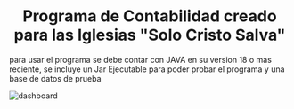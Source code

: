 <h1 align="center">Programa de Contabilidad creado para las Iglesias "Solo Cristo Salva"</h1>

<p>para usar el programa se debe contar con JAVA en su version 18 o mas reciente, se incluye un Jar Ejecutable para poder probar el programa y una base de datos de prueba

![dashboard](https://github.com/Ssniiper28/Contabilidad_Iglesia/assets/114526089/199b6e97-376c-465b-b7b9-d92e2ed73d29)
